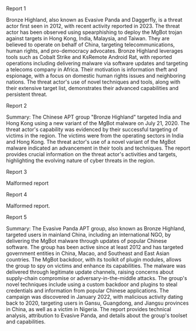 
Report 1

Bronze Highland, also known as Evasive Panda and Daggerfly, is a threat actor first seen in 2012, with recent activity reported in 2023. The threat actor has been observed using spearphishing to deploy the MgBot trojan against targets in Hong Kong, India, Malaysia, and Taiwan. They are believed to operate on behalf of China, targeting telecommunications, human rights, and pro-democracy advocates. Bronze Highland leverages tools such as Cobalt Strike and KsRemote Android Rat, with reported operations including delivering malware via software updates and targeting a telecoms company in Africa. Their motivation is information theft and espionage, with a focus on domestic human rights issues and neighboring nations. The threat actor's use of novel techniques and tools, along with their extensive target list, demonstrates their advanced capabilities and persistent threat.





Report 2

Summary:
The Chinese APT group "Bronze Highland" targeted India and Hong Kong using a new variant of the MgBot malware on July 21, 2020. The threat actor's capability was evidenced by their successful targeting of victims in the region. The victims were from the operating sectors in India and Hong Kong. The threat actor's use of a novel variant of the MgBot malware indicated an advancement in their tools and techniques. The report provides crucial information on the threat actor's activities and targets, highlighting the evolving nature of cyber threats in the region.





Report 3

Malformed report





Report 4

Malformed report.





Report 5

Summary:
The Evasive Panda APT group, also known as Bronze Highland, targeted users in mainland China, including an international NGO, by delivering the MgBot malware through updates of popular Chinese software. The group has been active since at least 2012 and has targeted government entities in China, Macao, and Southeast and East Asian countries. The MgBot backdoor, with its toolkit of plugin modules, allows the group to spy on victims and enhance its capabilities. The malware was delivered through legitimate update channels, raising concerns about supply-chain compromise or adversary-in-the-middle attacks. The group's novel techniques include using a custom backdoor and plugins to steal credentials and information from popular Chinese applications. The campaign was discovered in January 2022, with malicious activity dating back to 2020, targeting users in Gansu, Guangdong, and Jiangsu provinces in China, as well as a victim in Nigeria. The report provides technical analysis, attribution to Evasive Panda, and details about the group's toolset and capabilities.



